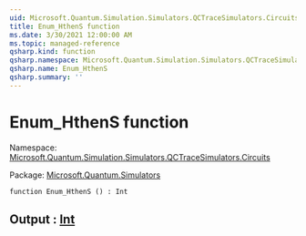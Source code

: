 ```yaml
---
uid: Microsoft.Quantum.Simulation.Simulators.QCTraceSimulators.Circuits.Enum_HthenS
title: Enum_HthenS function
ms.date: 3/30/2021 12:00:00 AM
ms.topic: managed-reference
qsharp.kind: function
qsharp.namespace: Microsoft.Quantum.Simulation.Simulators.QCTraceSimulators.Circuits
qsharp.name: Enum_HthenS
qsharp.summary: ''
---
```


# Enum_HthenS function

Namespace: [Microsoft.Quantum.Simulation.Simulators.QCTraceSimulators.Circuits](xref:Microsoft.Quantum.Simulation.Simulators.QCTraceSimulators.Circuits)

Package: [Microsoft.Quantum.Simulators](https://nuget.org/packages/Microsoft.Quantum.Simulators)




```qsharp
function Enum_HthenS () : Int
```


## Output : [Int](xref:microsoft.quantum.lang-ref.int)

